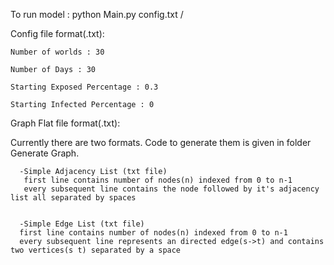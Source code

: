 
To run model : python Main.py config.txt /<graph flat file/>



Config file format(.txt):

    Number of worlds : 30
  
    Number of Days : 30
  
    Starting Exposed Percentage : 0.3
  
    Starting Infected Percentage : 0



Graph Flat file format(.txt):

 Currently there are two formats. Code to generate them is given in folder Generate Graph.
 
      -Simple Adjacency List (txt file)
       first line contains number of nodes(n) indexed from 0 to n-1
       every subsequent line contains the node followed by it's adjacency list all separated by spaces
      
      
      -Simple Edge List (txt file)
      first line contains number of nodes(n) indexed from 0 to n-1
      every subsequent line represents an directed edge(s->t) and contains two vertices(s t) separated by a space
